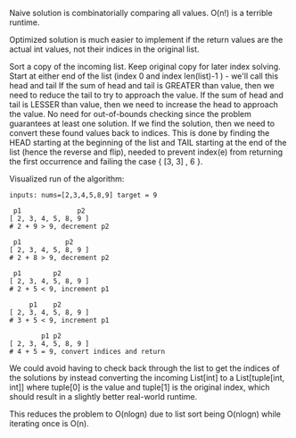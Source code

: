 Naive solution is combinatorially comparing all values. O(n!) is a terrible runtime.

Optimized solution is much easier to implement if the return values are the actual int values, not their indices in the original list.

Sort a copy of the incoming list. Keep original copy for later index solving.
Start at either end of the list (index 0 and index len(list)-1 ) - we'll call this head and tail
If the sum of head and tail is GREATER than value, then we need to reduce the tail to try to approach the value.
If the sum of head and tail is LESSER than value, then we need to increase the head to approach the value.
No need for out-of-bounds checking since the problem guarantees at least one solution.
If we find the solution, then we need to convert these found values back to indices. This is done by finding the HEAD starting at the beginning of the list and TAIL starting at the end of the list (hence the reverse and flip), needed to prevent index(e) from returning the first occurrence and failing the case { [3, 3] , 6 }.

Visualized run of the algorithm:

```
inputs: nums=[2,3,4,5,8,9] target = 9

 p1              p2
[ 2, 3, 4, 5, 8, 9 ]
# 2 + 9 > 9, decrement p2

 p1           p2
[ 2, 3, 4, 5, 8, 9 ]
# 2 + 8 > 9, decrement p2

 p1        p2
[ 2, 3, 4, 5, 8, 9 ]
# 2 + 5 < 9, increment p1

     p1    p2
[ 2, 3, 4, 5, 8, 9 ]
# 3 + 5 < 9, increment p1

        p1 p2
[ 2, 3, 4, 5, 8, 9 ]
# 4 + 5 = 9, convert indices and return

```

We could avoid having to check back through the list to get the indices of the solutions by instead converting the incoming List[int] to a List[tuple[int, int]] where tuple[0] is the value and tuple[1] is the original index, which should result in a slightly better real-world runtime.


This reduces the problem to O(nlogn) due to list sort being O(nlogn) while iterating once is O(n).
